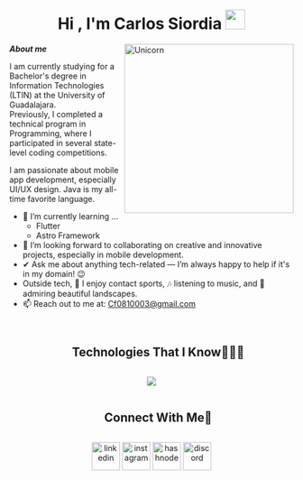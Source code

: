 <h1 align="center">Hi , I'm Carlos Siordia <img src="https://media.giphy.com/media/hvRJCLFzcasrR4ia7z/giphy.gif" width="35"></h1>



<img align="right" width=300px alt="Unicorn" src="https://www.pkparaiso.com/imagenes/espada_escudo/sprites/animados-gigante/gengar.gif" />
 
 ***About me***
 
 <p>I am currently studying for a Bachelor's degree in Information Technologies (LTIN) at the University of Guadalajara.<br>
   Previously, I completed a technical program in Programming, where I participated in several state-level coding competitions.</p>
 
   <p><span class="bold">I am passionate about mobile app development, especially UI/UX design. Java is my all-time favorite language.</span></p>
 
   <ul>
     <li>🌱 I’m currently learning ...
       <ul>
         <li>Flutter</li>
         <li>Astro Framework</li>
       </ul>
     </li>
     <li>👯 I’m looking forward to collaborating on creative and innovative projects, especially in mobile development.</li>
     <li>✔ Ask me about anything tech-related — I’m always happy to help if it's in my domain! 😉</li>
     <li>Outside tech, 🥊 I enjoy contact sports, 🎶 listening to music, and 🌄 admiring beautiful landscapes.</li>
     <li>📫 Reach out to me at: <a href="mailto:cf0810003@gmail.com">Cf0810003@gmail.com</a></li>
   </ul>
  
##

<div id="user-content-toc">
  <ul align="center">
    <summary><h2 style="display: inline-block">Technologies That I Know👨🏻‍💻</h2></summary>
  </ul>
</div>
<!--tech stack icons-->
<p align="center">
  <a href="https://skillicons.dev">
    <img src="https://skillicons.dev/icons?i=git,cpp,css,discord,docker,figma,firebase,github,html,java,js,linux,mongodb,mysql,nextjs,nodejs,py,react,tailwind,ts,vscode,&perline=14" />
  </a>
</p>


<!-- Connect with me -->
<!--h2 without bottom border-->
<div id="user-content-toc">
  <ul align="center">
    <summary><h2 style="display: inline-block">Connect With Me🤝</h2></summary>
  </ul>
</div>

<!--icons and links-->
<p align="center">
<a href="https://www.linkedin.com/in/1010nishant/" target="blank"><img align="center" src="https://user-images.githubusercontent.com/88904952/234979284-68c11d7f-1acc-4f0c-ac78-044e1037d7b0.png" alt="linkedin" height="50" width="50" /></a>
<a href="https://www.instagram.com/carloos_afs?igsh=bnZibnU2NXlxY3Zt" target="blank"><img align="center" src="https://user-images.githubusercontent.com/88904952/234981169-2dd1e58f-4b7e-468c-8213-034ba62156c3.png" alt="instagram" height="50" width="50" /></a>
<a href="#" target="blank"><img align="center" src="https://user-images.githubusercontent.com/88904952/234982196-562aea17-5532-4550-8c08-1c7cb994a541.png" alt="hashnode" height="50" width="50" /></a>
<a href="https://discordapp.com/users/535354887203061781" target="blank"><img align="center" src="https://user-images.githubusercontent.com/88904952/234982627-019fd336-6248-453c-9b05-97c13fd1d207.png" alt="discord" height="50" width="50" /></a>
  
</p>

